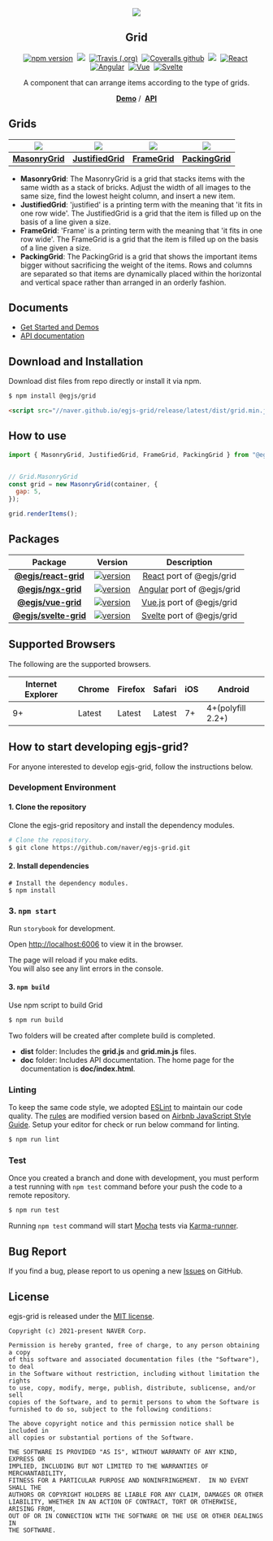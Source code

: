 <p align="middle" ><img src="https://naver.github.io/egjs-grid/images/logo.png" /></p>
<h2 align="middle">Grid</h2>
<p align="middle">
<a href="https://www.npmjs.com/package/@egjs/grid" target="_blank"><img src="https://img.shields.io/npm/v/@egjs/grid.svg?style=flat-square&color=007acc&label=version" alt="npm version" /></a>&nbsp;
<img src="https://img.shields.io/badge/language-typescript-blue.svg?style=flat-square" />&nbsp;
<a href="https://travis-ci.org/naver/egjs-grid" target="_blank"><img alt="Travis (.org)" src="https://img.shields.io/travis/naver/egjs-grid.svg?style=flat-square&label=build" /></a>&nbsp;
<a href="https://coveralls.io/github/naver/egjs-grid?branch=main&style=flat-square" target="_blank"><img alt="Coveralls github" src="https://img.shields.io/coveralls/github/naver/egjs-grid.svg?style=flat-square&label=%E2%9C%85%20coverage" /></a>&nbsp;
<a href="https://github.com/naver/egjs-grid/blob/main/LICENSE" target="_blank"><img src="https://img.shields.io/static/v1?style=flat-square&label=license&message=MIT&color=08CE5D" /></a>&nbsp;
<a href="https://github.com/naver/egjs-grid/tree/main/packages/react-grid" target="_blank"><img alt="React" src="https://img.shields.io/static/v1.svg?label=&message=React&style=flat-square&color=61daeb" /></a>&nbsp;
<a href="https://github.com/naver/egjs-grid/tree/main/packages/ngx-grid" target="_blank"><img alt="Angular" src="https://img.shields.io/static/v1.svg?label=&message=Angular&style=flat-square&color=C82B38" /></a>&nbsp;
<a href="https://github.com/naver/egjs-grid/tree/main/packages/vue-grid" target="_blank"><img
    alt="Vue"
    src="https://img.shields.io/static/v1.svg?label=&message=Vue&style=flat-square&color=3fb984" /></a>&nbsp;
<a href="https://github.com/naver/egjs-grid/tree/main/packages/svelte-grid" target="_blank"><img alt="Svelte" src="https://img.shields.io/static/v1.svg?label=&message=Svelte&style=flat-square&color=C82B38" /></a>
</p>
<p align="middle">A component that can arrange items according to the type of grids.</p>
<p align="middle">
    <a href="https://naver.github.io/egjs-grid" target="_blank"><strong>Demo</strong></a> /&nbsp;
    <a href="https://naver.github.io/egjs-grid/release/latest/doc/" target="_blank"><strong>API</strong></a>
</p>


## Grids

|<img src="https://naver.github.io/egjs-grid/images/MasonryGrid.png" />|<img src="https://naver.github.io/egjs-grid/images/JustifiedGrid.png" />|<img src="https://naver.github.io/egjs-grid/images/FrameGrid.png" />|<img src="https://naver.github.io/egjs-grid/images/PackingGrid.png" />|
|:---:|:---:|:---:|:---:|
|[**MasonryGrid**](http://naver.github.io/egjs-grid/storybook/?path=/story/examples-masonrygrid--masonry-grid-template)|[**JustifiedGrid**](http://naver.github.io/egjs-grid/storybook/?path=/story/examples-justifiedgrid--justified-grid-template)|[**FrameGrid**](http://naver.github.io/egjs-grid/storybook/?path=/story/examples-framegrid--frame-grid-template)|[**PackingGrid**](http://naver.github.io/egjs-grid/storybook/?path=/story/examples-packinggrid--packing-grid-template)|

* **MasonryGrid**: The MasonryGrid is a grid that stacks items with the same width as a stack of bricks. Adjust the width of all images to the same size, find the lowest height column, and insert a new item.
* **JustifiedGrid**: 'justified' is a printing term with the meaning that 'it fits in one row wide'. The JustifiedGrid is a grid that the item is filled up on the basis of a line given a size.
* **FrameGrid**: 'Frame' is a printing term with the meaning that 'it fits in one row wide'. The FrameGrid is a grid that the item is filled up on the basis of a line given a size.
* **PackingGrid**: The PackingGrid is a grid that shows the important items bigger without sacrificing the weight of the items. Rows and columns are separated so that items are dynamically placed within the horizontal and vertical space rather than arranged in an orderly fashion.


## Documents
- [Get Started and Demos](https://naver.github.io/egjs-grid/)
- [API documentation](https://naver.github.io/egjs-grid/release/latest/doc/)

## Download and Installation

Download dist files from repo directly or install it via npm.

```bash
$ npm install @egjs/grid
```

```html
<script src="//naver.github.io/egjs-grid/release/latest/dist/grid.min.js"></script>
```

## How to use
```js
import { MasonryGrid, JustifiedGrid, FrameGrid, PackingGrid } from "@egjs/grid";


// Grid.MasonryGrid
const grid = new MasonryGrid(container, {
  gap: 5,
});

grid.renderItems();
```


## Packages
|Package|Version|Description|
|:-----:|:-----:|:-----:|
|[**@egjs/react-grid**](https://github.com/naver/egjs-grid/blob/main/packages/react-grid/README.md)|<a href="https://www.npmjs.com/package/@egjs/react-grid" target="_blank"><img src="https://img.shields.io/npm/v/@egjs/react-grid.svg?style=flat-square&color=00d8ff&label=%F0%9F%94%96" alt="version" /></a>|[React](https://reactjs.org/) port of @egjs/grid|
|[**@egjs/ngx-grid**](https://github.com/naver/egjs-grid/blob/main/packages/ngx-grid/README.md)|<a href="https://www.npmjs.com/package/@egjs/ngx-grid" target="_blank"><img src="https://img.shields.io/npm/v/@egjs/ngx-grid.svg?style=flat-square&color=dd0031&label=%F0%9F%94%96" alt="version" /></a>| [Angular](https://angular.io/) port of @egjs/grid|
|[**@egjs/vue-grid**](https://github.com/naver/egjs-grid/blob/main/packages/vue-grid/README.md)|<a href="https://www.npmjs.com/package/@egjs/vue-grid" target="_blank"><img src="https://img.shields.io/npm/v/@egjs/vue-grid.svg?style=flat-square&color=42b883&label=%F0%9F%94%96" alt="version" /></a>| [Vue.js](https://vuejs.org/v2/guide/index.html) port of @egjs/grid|
|[**@egjs/svelte-grid**](https://github.com/naver/egjs-grid/blob/main/packages/svelte-grid/README.md)|<a href="https://www.npmjs.com/package/@egjs/svelte-grid" target="_blank"><img src="https://img.shields.io/npm/v/@egjs/svelte-grid.svg?style=flat-square&color=ff3d00&label=%F0%9F%94%96" alt="version" /></a>| [Svelte](https://svelte.dev/) port of @egjs/grid|


## Supported Browsers
The following are the supported browsers.

|Internet Explorer|Chrome|Firefox|Safari|iOS|Android|
|---|---|---|---|---|---|
|9+|Latest|Latest|Latest|7+|4+(polyfill 2.2+)|



## How to start developing egjs-grid?

For anyone interested to develop egjs-grid, follow the instructions below.

### Development Environment

#### 1. Clone the repository

Clone the egjs-grid repository and install the dependency modules.

```bash
# Clone the repository.
$ git clone https://github.com/naver/egjs-grid.git
```

#### 2. Install dependencies

```
# Install the dependency modules.
$ npm install
```
### 3. `npm start`

Run `storybook` for development.

Open [http://localhost:6006](http://localhost:6006) to view it in the browser.

The page will reload if you make edits.\
You will also see any lint errors in the console.

#### 3. `npm build`

Use npm script to build Grid

```bash
$ npm run build
```

Two folders will be created after complete build is completed.

- **dist** folder: Includes the **grid.js** and **grid.min.js** files.
- **doc** folder: Includes API documentation. The home page for the documentation is **doc/index.html**.

### Linting

To keep the same code style, we adopted [ESLint](http://eslint.org/) to maintain our code quality. The [rules](https://github.com/naver/eslint-config-naver/tree/main/rules) are modified version based on [Airbnb JavaScript Style Guide](https://github.com/airbnb/javascript).
Setup your editor for check or run below command for linting.

```bash
$ npm run lint
```

### Test

Once you created a branch and done with development, you must perform a test running with `npm test` command before your push the code to a remote repository.

```bash
$ npm run test
```
Running `npm test` command will start [Mocha](https://mochajs.org/) tests via [Karma-runner](https://karma-runner.github.io/).


## Bug Report

If you find a bug, please report to us opening a new [Issues](https://github.com/naver/egjs-grid/issues) on GitHub.


## License
egjs-grid is released under the [MIT license](https://github.com/naver/egjs/blob/master/LICENSE.txt).

```
Copyright (c) 2021-present NAVER Corp.

Permission is hereby granted, free of charge, to any person obtaining a copy
of this software and associated documentation files (the "Software"), to deal
in the Software without restriction, including without limitation the rights
to use, copy, modify, merge, publish, distribute, sublicense, and/or sell
copies of the Software, and to permit persons to whom the Software is
furnished to do so, subject to the following conditions:

The above copyright notice and this permission notice shall be included in
all copies or substantial portions of the Software.

THE SOFTWARE IS PROVIDED "AS IS", WITHOUT WARRANTY OF ANY KIND, EXPRESS OR
IMPLIED, INCLUDING BUT NOT LIMITED TO THE WARRANTIES OF MERCHANTABILITY,
FITNESS FOR A PARTICULAR PURPOSE AND NONINFRINGEMENT.  IN NO EVENT SHALL THE
AUTHORS OR COPYRIGHT HOLDERS BE LIABLE FOR ANY CLAIM, DAMAGES OR OTHER
LIABILITY, WHETHER IN AN ACTION OF CONTRACT, TORT OR OTHERWISE, ARISING FROM,
OUT OF OR IN CONNECTION WITH THE SOFTWARE OR THE USE OR OTHER DEALINGS IN
THE SOFTWARE.
```

